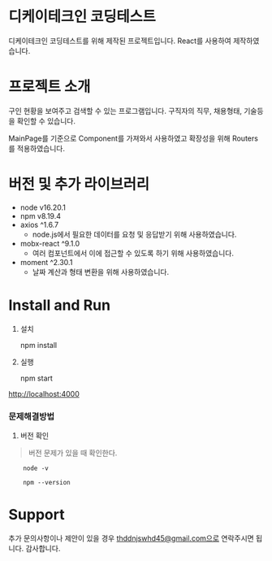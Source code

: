 # 디케이테크인 코딩테스트
디케이테크인 코딩테스트를 위해 제작된 프로젝트입니다. React를 사용하여 제작하였습니다.

# 프로젝트 소개
구인 현황을 보여주고 검색할 수 있는 프로그램입니다. 구직자의 직무, 채용형태, 기술등을 확인할 수 있습니다. 

MainPage를 기준으로 Component를 가져와서 사용하였고 확장성을 위해 Routers를 적용하였습니다.


# 버전 및 추가 라이브러리
+ node v16.20.1
+ npm v8.19.4
+ axios ^1.6.7 
  + node.js에서 필요한 데이터를 요청 및 응답받기 위해 사용하였습니다.
+ mobx-react ^9.1.0
  + 여러 컴포넌트에서 이에 접근할 수 있도록 하기 위해 사용하였습니다.
+ moment ^2.30.1
  + 날짜 계산과 형태 변환을 위해 사용하였습니다.

# Install and Run
1. 설치

    npm install 

2. 실행

    npm start

<http://localhost:4000>

### 문제해결방법
1. 버전 확인

> 버전 문제가 있을 때 확인한다.

```
    node -v
```

```
    npm --version
```

# Support
추가 문의사항이나 제안이 있을 경우 thddnjswhd45@gmail.com으로 연락주시면 됩니다. 감사합니다.
